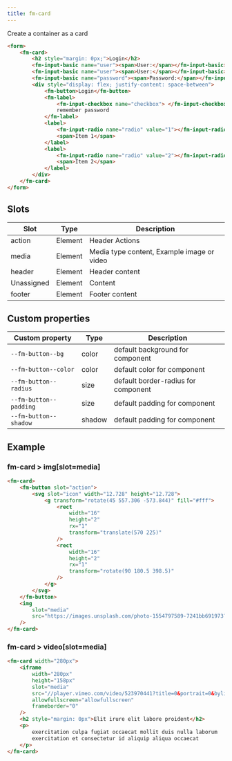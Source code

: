 ```yaml
---
title: fm-card
---
```


Create a container as a card

```html preview
<form>
    <fm-card>
        <h2 style="margin: 0px;">Login</h2>
        <fm-input-basic name="user"><span>User:</span></fm-input-basic>
        <fm-input-basic name="user"><span>User:</span></fm-input-basic>
        <fm-input-basic name="password"><span>Password:</span></fm-input-basic>
        <div style="display: flex; justify-content: space-between">
            <fm-button>Login</fm-button>
            <fm-label>
                <fm-input-checkbox name="checkbox"> </fm-input-checkbox>
                remember password
            </fm-label>
            <label>
                <fm-input-radio name="radio" value="1"></fm-input-radio>
                <span>Item 1</span>
            </label>
            <label>
                <fm-input-radio name="radio" value="2"></fm-input-radio>
                <span>Item 2</span>
            </label>
        </div>
    </fm-card>
</form>
```

## Slots

| Slot       | Type    | Description                                |
| ---------- | ------- | ------------------------------------------ |
| action     | Element | Header Actions                             |
| media      | Element | Media type content, Example image or video |
| header     | Element | Header content                             |
| Unassigned | Element | Content                                    |
| footer     | Element | Footer content                             |

## Custom properties

| Custom property        | Type   | Description                         |
| ---------------------- | ------ | ----------------------------------- |
| `--fm-button--bg`      | color  | default background for component    |
| `--fm-button--color`   | color  | default color for component         |
| `--fm-button--radius`  | size   | default border-radius for component |
| `--fm-button--padding` | size   | default padding for component       |
| `--fm-button--shadow`  | shadow | default padding for component       |

## Example

### fm-card > img[slot=media]

```html preview
<fm-card>
    <fm-button slot="action">
        <svg slot="icon" width="12.728" height="12.728">
            <g transform="rotate(45 557.306 -573.844)" fill="#fff">
                <rect
                    width="16"
                    height="2"
                    rx="1"
                    transform="translate(570 225)"
                />
                <rect
                    width="16"
                    height="2"
                    rx="1"
                    transform="rotate(90 180.5 398.5)"
                />
            </g>
        </svg>
    </fm-button>
    <img
        slot="media"
        src="https://images.unsplash.com/photo-1554797589-7241bb691973?w=376&q=80"
    />
</fm-card>
```

### fm-card > video[slot=media]

```html preview
<fm-card width="280px">
    <iframe
        width="280px"
        height="158px"
        slot="media"
        src="//player.vimeo.com/video/523970441?title=0&portrait=0&byline=0&autoplay=1&background=1"
        allowfullscreen="allowfullscreen"
        frameborder="0"
    />
    <h2 style="margin: 0px">Elit irure elit labore proident</h2>
    <p>
        exercitation culpa fugiat occaecat mollit duis nulla laborum
        exercitation et consectetur id aliquip aliqua occaecat
    </p>
</fm-card>
```
